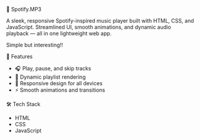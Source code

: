 🎵 Spotify.MP3

A sleek, responsive Spotify-inspired music player built with HTML, CSS, and JavaScript. Streamlined UI, smooth animations, and dynamic audio playback — all in one lightweight web app.

Simple but interesting!!

🚀 Features

- 🎧 Play, pause, and skip tracks
- 📃 Dynamic playlist rendering
- 🎨 Responsive design for all devices
- ⚡ Smooth animations and transitions

 🛠️ Tech Stack

- HTML
- CSS
- JavaScript

